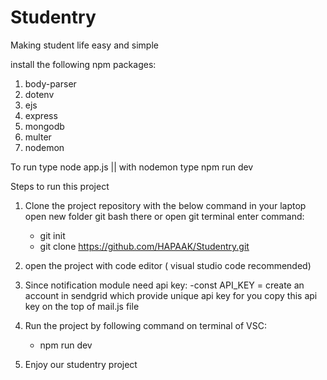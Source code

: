 # Studentry
Making student life easy and simple
 
install the following npm packages:
1. body-parser
2. dotenv
3. ejs
4. express
5. mongodb
6. multer
7. nodemon

To run type node app.js || with nodemon type npm run dev

Steps to run this project

1. Clone the project repository with the below command in your laptop
	open new folder
	git bash there or open git terminal
	enter command:
	- git init
	- git clone https://github.com/HAPAAK/Studentry.git

2. open the project with code editor ( visual studio code recommended)
3. Since notification module need api key:
	-const API_KEY = create an account in sendgrid which provide unique api key for you
	copy this api key on the top of mail.js file
	
4. Run the project by following command on terminal of VSC:
	- npm run dev

5. Enjoy our studentry project

